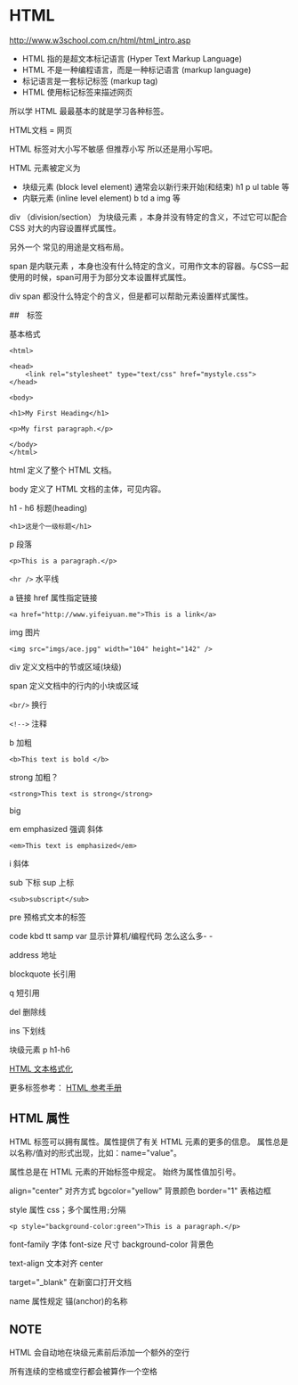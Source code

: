 # HTML


http://www.w3school.com.cn/html/html_intro.asp

- HTML 指的是超文本标记语言 (Hyper Text Markup Language)
- HTML 不是一种编程语言，而是一种标记语言 (markup language)
- 标记语言是一套标记标签 (markup tag)
- HTML 使用标记标签来描述网页

所以学 HTML 最最基本的就是学习各种标签。

HTML文档 = 网页

HTML 标签对大小写不敏感 但推荐小写 所以还是用小写吧。



HTML 元素被定义为

- 块级元素 (block level element) 通常会以新行来开始(和结束) h1 p ul table 等
- 内联元素 (inline level element)  b td a img 等


div （division/section） 为块级元素 ，本身并没有特定的含义，不过它可以配合CSS 对大的内容设置样式属性。

另外一个 常见的用途是文档布局。


span 是内联元素 ，本身也没有什么特定的含义，可用作文本的容器。与CSS一起使用的时候，span可用于为部分文本设置样式属性。


div span 都没什么特定个的含义，但是都可以帮助元素设置样式属性。




##　标签

基本格式

```
<html>

<head>
	<link rel="stylesheet" type="text/css" href="mystyle.css">
</head>

<body>

<h1>My First Heading</h1>

<p>My first paragraph.</p>

</body>
</html>
```


html 定义了整个 HTML 文档。

body 定义了 HTML 文档的主体，可见内容。


h1 - h6  标题(heading)

```
<h1>这是个一级标题</h1>
```

p 段落

```
<p>This is a paragraph.</p>

```

`<hr />` 水平线

a 链接 href 属性指定链接

```
<a href="http://www.yifeiyuan.me">This is a link</a>
```

img 图片

```
<img src="imgs/ace.jpg" width="104" height="142" />
```

div 定义文档中的节或区域(块级)

span 定义文档中的行内的小块或区域

`<br/>` 换行

`<!-->` 注释

b  加粗

```
<b>This text is bold </b>
```

strong 加粗？
```
<strong>This text is strong</strong>
```

big 

em  emphasized 强调 斜体
```
<em>This text is emphasized</em>
```


i 斜体

sub 下标  sup 上标

```
<sub>subscript</sub>
```


pre 预格式文本的标签

code kbd tt samp var 显示计算机/编程代码  怎么这么多- -


address 地址


blockquote 长引用

q   短引用

del 删除线

ins 下划线


块级元素 p h1-h6



[HTML 文本格式化](http://www.w3school.com.cn/html/html_formatting.asp)


更多标签参考：
[HTML 参考手册](http://www.w3school.com.cn/tags/index.asp)


## HTML 属性

HTML 标签可以拥有属性。属性提供了有关 HTML 元素的更多的信息。
属性总是以名称/值对的形式出现，比如：name="value"。

属性总是在 HTML 元素的开始标签中规定。
始终为属性值加引号。

align="center" 		对齐方式
bgcolor="yellow" 	背景颜色
border="1"			表格边框

style 属性 css；多个属性用`;`分隔 
```
<p style="background-color:green">This is a paragraph.</p>

```

font-family 字体
font-size 尺寸
background-color 背景色

text-align 文本对齐  center

target="_blank" 在新窗口打开文档

name 属性规定 锚(anchor)的名称



## NOTE

HTML 会自动地在块级元素前后添加一个额外的空行

所有连续的空格或空行都会被算作一个空格



